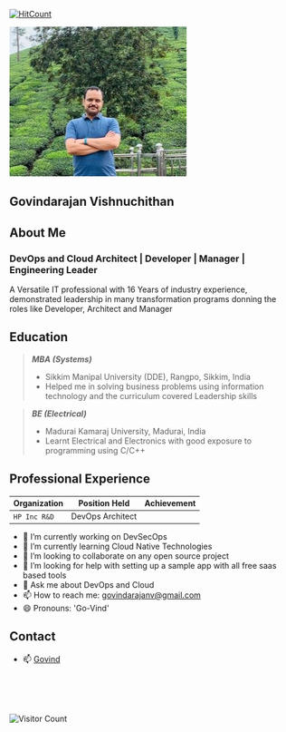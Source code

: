 [![HitCount](http://hits.dwyl.com/govindarajanv/python-quickstart.svg)](http://hits.dwyl.com/govindarajanv/python-quickstart)

![DP](images/profile-pic-1.JPG)

## Govindarajan Vishnuchithan

## About Me
### DevOps and Cloud Architect | Developer | Manager | Engineering Leader

A Versatile IT professional with 16 Years of industry experience, demonstrated leadership in many transformation programs donning the roles like Developer, Architect and Manager

## Education

> **_MBA (Systems)_**
> * Sikkim Manipal University (DDE), Rangpo, Sikkim, India
> * Helped me in solving business problems using information technology and the curriculum covered  Leadership skills

> **_BE (Electrical)_**
> * Madurai Kamaraj University, Madurai, India
> * Learnt Electrical and Electronics with good exposure to programming using C/C++

## Professional Experience

| Organization  | Position Held | Achievement |
| --- | --- |--- |
| `HP Inc R&D` | DevOps Architect | |


- 🔭 I’m currently working on DevSecOps
- 🌱 I’m currently learning Cloud Native Technologies
- 👯 I’m looking to collaborate on any open source project
- 🤔 I’m looking for help with setting up a sample app with all free saas based tools
- 💬 Ask me about DevOps and Cloud
- 📫 How to reach me: govindarajanv@gmail.com
- 😄 Pronouns: 'Go-Vind'

## Contact

- 📫 [Govind](mailto:govindarajanv@gmail.com)

<br/><br/><br/><br/>
![Visitor Count](https://profile-counter.glitch.me/govindarajanv/count.svg)
